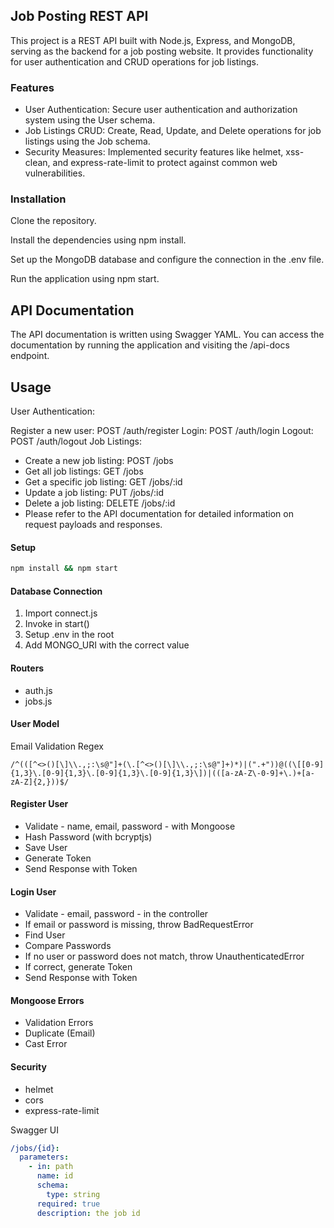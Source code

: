 ## Job Posting REST API
This project is a REST API built with Node.js, Express, and MongoDB, serving as the backend for a job posting website. It provides functionality for user authentication and CRUD operations for job listings.

### Features
* User Authentication: Secure user authentication and authorization system using the User schema.
* Job Listings CRUD: Create, Read, Update, and Delete operations for job listings using the Job schema.
* Security Measures: Implemented security features like helmet, xss-clean, and express-rate-limit to protect against common web vulnerabilities.

### Installation
Clone the repository.

Install the dependencies using npm install.

Set up the MongoDB database and configure the connection in the .env file.

Run the application using npm start.

## API Documentation
The API documentation is written using Swagger YAML. You can access the documentation by running the application and visiting the /api-docs endpoint.

## Usage
User Authentication:

Register a new user: POST /auth/register
Login: POST /auth/login
Logout: POST /auth/logout
Job Listings:

* Create a new job listing: POST /jobs
* Get all job listings: GET /jobs
* Get a specific job listing: GET /jobs/:id
* Update a job listing: PUT /jobs/:id
* Delete a job listing: DELETE /jobs/:id
* Please refer to the API documentation for detailed information on request payloads and responses.


#### Setup

```bash
npm install && npm start
```

#### Database Connection

1. Import connect.js
2. Invoke in start()
3. Setup .env in the root
4. Add MONGO_URI with the correct value

#### Routers

- auth.js
- jobs.js

#### User Model

Email Validation Regex

```regex
/^(([^<>()[\]\\.,;:\s@"]+(\.[^<>()[\]\\.,;:\s@"]+)*)|(".+"))@((\[[0-9]{1,3}\.[0-9]{1,3}\.[0-9]{1,3}\.[0-9]{1,3}\])|(([a-zA-Z\-0-9]+\.)+[a-zA-Z]{2,}))$/
```

#### Register User

- Validate - name, email, password - with Mongoose
- Hash Password (with bcryptjs)
- Save User
- Generate Token
- Send Response with Token

#### Login User

- Validate - email, password - in the controller
- If email or password is missing, throw BadRequestError
- Find User
- Compare Passwords
- If no user or password does not match, throw UnauthenticatedError
- If correct, generate Token
- Send Response with Token

#### Mongoose Errors

- Validation Errors
- Duplicate (Email)
- Cast Error

#### Security

- helmet
- cors
- express-rate-limit

Swagger UI

```yaml
/jobs/{id}:
  parameters:
    - in: path
      name: id
      schema:
        type: string
      required: true
      description: the job id
```
